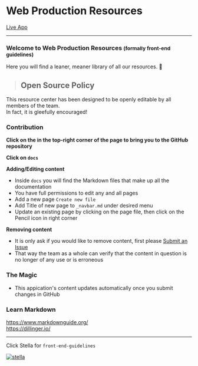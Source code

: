 # Web Production Resources
[Live App](https://bs-production.github.io/web-production-resources/)
***
### Welcome to Web Production Resources <small>(formally front-end guidelines) </small>
Here you will find a leaner, meaner library of all our resources. :clap:  

> ## Open Source Policy 

This resource center has been designed to be openly editable by all members of the team.  
In fact, it is gleefully encouraged!

### Contribution

**Click on the <i class="fab fa-github"></i> in the top-right corner of the page to bring you to the GitHub repository**  

**Click on `docs`**  

**Adding/Editing content**  
  - Inside `docs` you will find the Markdown files that make up all the documentation  
  - You have full permissions to edit any and all pages    
  - Add a new page `Create new file`  
  - Add Title of new page to `_navbar.md` under desired menu
  - Update an existing page by clicking on the page file, then click on the Pencil icon in right corner 

**Removing content** 
  - It is only ask if you would like to remove content, first please [Submit an Issue](https://github.com/bs-production/web-production-resources/issues)  
  - That way the team as a whole can verify that the content in question is no longer of any use or is erroneous

### The Magic
 - This appication's content updates automatically once you submit changes in GitHub

### Learn Markdown
https://www.markdownguide.org/  
https://dillinger.io/  
***
Click Stella for `front-end-guidelines` 

[![stella](http://d6449bb3dc657045bfc9-290115cc0d6de62a29c33db202ae565c.r80.cf1.rackcdn.com/687/stella.png)](https://github.com/bs-production/front-end-guidelines)

